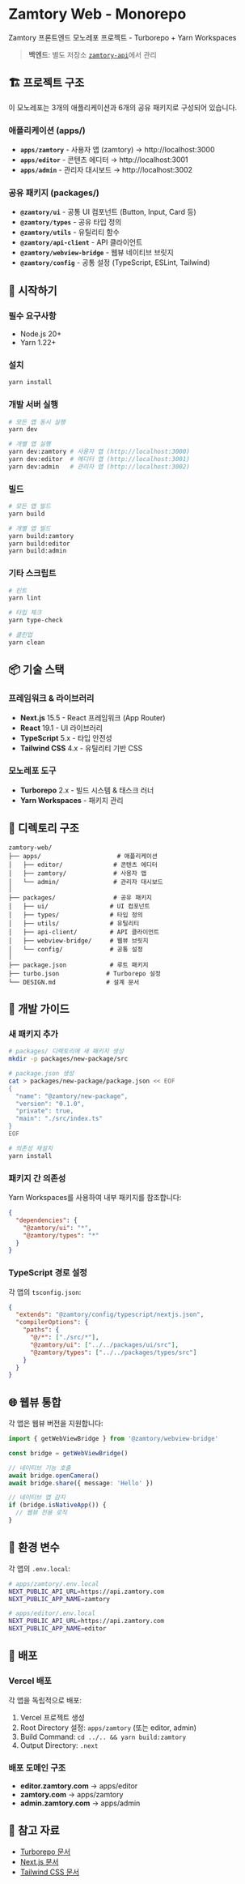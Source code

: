 # Zamtory Web - Monorepo

Zamtory 프론트엔드 모노레포 프로젝트 - Turborepo + Yarn Workspaces

> **백엔드**: 별도 저장소 [`zamtory-api`](https://github.com/HYEONMIN94/zamtory)에서 관리

## 🏗️ 프로젝트 구조

이 모노레포는 3개의 애플리케이션과 6개의 공유 패키지로 구성되어 있습니다.

### 애플리케이션 (apps/)

- **`apps/zamtory`** - 사용자 앱 (zamtory) → http://localhost:3000
- **`apps/editor`** - 콘텐츠 에디터 → http://localhost:3001
- **`apps/admin`** - 관리자 대시보드 → http://localhost:3002

### 공유 패키지 (packages/)

- **`@zamtory/ui`** - 공통 UI 컴포넌트 (Button, Input, Card 등)
- **`@zamtory/types`** - 공유 타입 정의
- **`@zamtory/utils`** - 유틸리티 함수
- **`@zamtory/api-client`** - API 클라이언트
- **`@zamtory/webview-bridge`** - 웹뷰 네이티브 브릿지
- **`@zamtory/config`** - 공통 설정 (TypeScript, ESLint, Tailwind)

## 🚀 시작하기

### 필수 요구사항

- Node.js 20+
- Yarn 1.22+

### 설치

```bash
yarn install
```

### 개발 서버 실행

```bash
# 모든 앱 동시 실행
yarn dev

# 개별 앱 실행
yarn dev:zamtory # 사용자 앱 (http://localhost:3000)
yarn dev:editor  # 에디터 앱 (http://localhost:3001)
yarn dev:admin   # 관리자 앱 (http://localhost:3002)
```

### 빌드

```bash
# 모든 앱 빌드
yarn build

# 개별 앱 빌드
yarn build:zamtory
yarn build:editor
yarn build:admin
```

### 기타 스크립트

```bash
# 린트
yarn lint

# 타입 체크
yarn type-check

# 클린업
yarn clean
```

## 📦 기술 스택

### 프레임워크 & 라이브러리

- **Next.js** 15.5 - React 프레임워크 (App Router)
- **React** 19.1 - UI 라이브러리
- **TypeScript** 5.x - 타입 안전성
- **Tailwind CSS** 4.x - 유틸리티 기반 CSS

### 모노레포 도구

- **Turborepo** 2.x - 빌드 시스템 & 태스크 러너
- **Yarn Workspaces** - 패키지 관리

## 📂 디렉토리 구조

```
zamtory-web/
├── apps/                     # 애플리케이션
│   ├── editor/              # 콘텐츠 에디터
│   ├── zamtory/             # 사용자 앱
│   └── admin/               # 관리자 대시보드
│
├── packages/                # 공유 패키지
│   ├── ui/                 # UI 컴포넌트
│   ├── types/              # 타입 정의
│   ├── utils/              # 유틸리티
│   ├── api-client/         # API 클라이언트
│   ├── webview-bridge/     # 웹뷰 브릿지
│   └── config/             # 공통 설정
│
├── package.json            # 루트 패키지
├── turbo.json             # Turborepo 설정
└── DESIGN.md              # 설계 문서
```

## 🔧 개발 가이드

### 새 패키지 추가

```bash
# packages/ 디렉토리에 새 패키지 생성
mkdir -p packages/new-package/src

# package.json 생성
cat > packages/new-package/package.json << EOF
{
  "name": "@zamtory/new-package",
  "version": "0.1.0",
  "private": true,
  "main": "./src/index.ts"
}
EOF

# 의존성 재설치
yarn install
```

### 패키지 간 의존성

Yarn Workspaces를 사용하여 내부 패키지를 참조합니다:

```json
{
  "dependencies": {
    "@zamtory/ui": "*",
    "@zamtory/types": "*"
  }
}
```

### TypeScript 경로 설정

각 앱의 `tsconfig.json`:

```json
{
  "extends": "@zamtory/config/typescript/nextjs.json",
  "compilerOptions": {
    "paths": {
      "@/*": ["./src/*"],
      "@zamtory/ui": ["../../packages/ui/src"],
      "@zamtory/types": ["../../packages/types/src"]
    }
  }
}
```

## 🌐 웹뷰 통합

각 앱은 웹뷰 버전을 지원합니다:

```typescript
import { getWebViewBridge } from '@zamtory/webview-bridge'

const bridge = getWebViewBridge()

// 네이티브 기능 호출
await bridge.openCamera()
await bridge.share({ message: 'Hello' })

// 네이티브 앱 감지
if (bridge.isNativeApp()) {
  // 웹뷰 전용 로직
}
```

## 📝 환경 변수

각 앱의 `.env.local`:

```bash
# apps/zamtory/.env.local
NEXT_PUBLIC_API_URL=https://api.zamtory.com
NEXT_PUBLIC_APP_NAME=zamtory

# apps/editor/.env.local
NEXT_PUBLIC_API_URL=https://api.zamtory.com
NEXT_PUBLIC_APP_NAME=editor
```

## 🚀 배포

### Vercel 배포

각 앱을 독립적으로 배포:

1. Vercel 프로젝트 생성
2. Root Directory 설정: `apps/zamtory` (또는 editor, admin)
3. Build Command: `cd ../.. && yarn build:zamtory`
4. Output Directory: `.next`

### 배포 도메인 구조

- **editor.zamtory.com** → apps/editor
- **zamtory.com** → apps/zamtory
- **admin.zamtory.com** → apps/admin

## 🔗 참고 자료

- [Turborepo 문서](https://turbo.build/repo/docs)
- [Next.js 문서](https://nextjs.org/docs)
- [Tailwind CSS 문서](https://tailwindcss.com/docs)
